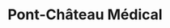 ---
title: "Pont-Château Médical"
url: /pontchateau/pont-chateau-medical/
shop: approvisionnement médical
---